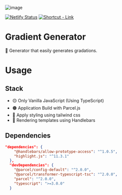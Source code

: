 ![image](https://user-images.githubusercontent.com/48292190/138295872-3aac4f1d-9cd4-499e-a143-20e02b4dcb3c.png)

[![Netlify Status](https://api.netlify.com/api/v1/badges/b34388a8-c6b3-4467-8952-177c58045ecd/deploy-status)](https://app.netlify.com/sites/gradient-css/deploys)
[![Shortcut - Link](https://img.shields.io/badge/Made_with-JavaScript-blue?logo=javascript&logoColor=white)](https://gradient-css.netlify.app/)

# Gradient Generator

🎨 Generator that easily generates gradations.

# Usage

## Stack

- 🟡 Only Vanilla JavaScript (Using TypeScript)
- 🟤 Application Build with Parcel.js
- 🔵 Apply styling using tailwind css
- 💚 Rendering templates using Handlebars

## Dependencies

```json
"dependencies": {
    "@handlebars/allow-prototype-access": "^1.0.5",
    "highlight.js": "^11.3.1"
  },
  "devDependencies": {
    "@parcel/config-default": "^2.0.0",
    "@parcel/transformer-typescript-tsc": "^2.0.0",
    "parcel": "^2.0.0",
    "typescript": ">=3.0.0"
  }
```

